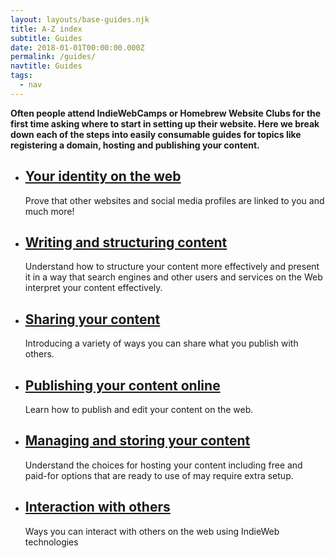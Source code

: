 ```yaml
---
layout: layouts/base-guides.njk
title: A-Z index
subtitle: Guides
date: 2018-01-01T00:00:00.000Z
permalink: /guides/
navtitle: Guides
tags:
  - nav
---
```

**Often people attend IndieWebCamps or Homebrew Website Clubs for the first time asking where to start in setting up their website. Here we break down each of the steps into easily consumable guides for topics like registering a domain, hosting and publishing your content.**

- ## [Your identity on the web](/browse/your-identity-on-the-web/)

  Prove that other websites and social media profiles are linked to you and much more!

- ## [Writing and structuring content](/browse/writing-and-structure)

  Understand how to structure your content more effectively and present it in a way that search engines and other users and services on the Web interpret your content effectively.

- ## [Sharing your content](/browse/sharing-your-content)

  Introducing a variety of ways you can share what you publish with others.

- ## [Publishing your content online](/browse/publishing-your-content)

  Learn how to publish and edit your content on the web.

- ## [Managing and storing your content](/browse/managing-your-content)

  Understand the choices for hosting your content including free and paid-for options that are ready to use of may require extra setup.

- ## [Interaction with others](/browse/interaction-with-others)

  Ways you can interact with others on the web using IndieWeb technologies